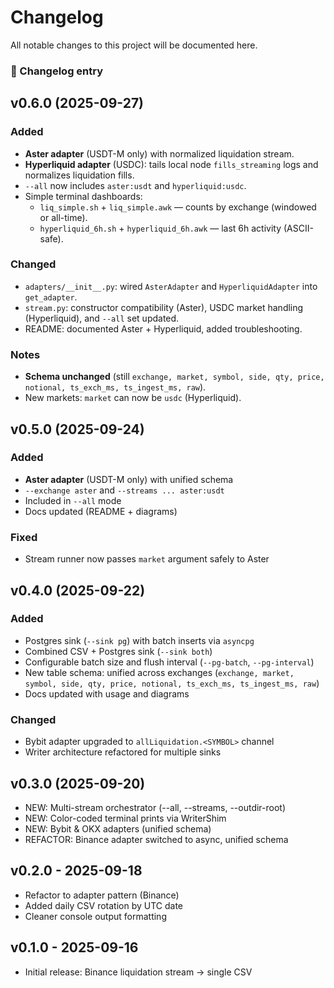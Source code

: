 # Changelog

All notable changes to this project will be documented here.

### 📌 Changelog entry

## v0.6.0 (2025-09-27)
### Added
- **Aster adapter** (USDT-M only) with normalized liquidation stream.
- **Hyperliquid adapter** (USDC): tails local node `fills_streaming` logs and normalizes liquidation fills.
- `--all` now includes `aster:usdt` and `hyperliquid:usdc`.
- Simple terminal dashboards:
  - `liq_simple.sh` + `liq_simple.awk` — counts by exchange (windowed or all-time).
  - `hyperliquid_6h.sh` + `hyperliquid_6h.awk` — last 6h activity (ASCII-safe).
### Changed
- `adapters/__init__.py`: wired `AsterAdapter` and `HyperliquidAdapter` into `get_adapter`.
- `stream.py`: constructor compatibility (Aster), USDC market handling (Hyperliquid), and `--all` set updated.
- README: documented Aster + Hyperliquid, added troubleshooting.
### Notes
- **Schema unchanged** (still `exchange, market, symbol, side, qty, price, notional, ts_exch_ms, ts_ingest_ms, raw`).
- New markets: `market` can now be `usdc` (Hyperliquid).

## v0.5.0 (2025-09-24)
### Added
- **Aster adapter** (USDT-M only) with unified schema
- `--exchange aster` and `--streams ... aster:usdt`
- Included in `--all` mode
- Docs updated (README + diagrams)

### Fixed
- Stream runner now passes `market` argument safely to Aster

## v0.4.0 (2025-09-22)
### Added
- Postgres sink (`--sink pg`) with batch inserts via `asyncpg`
- Combined CSV + Postgres sink (`--sink both`)
- Configurable batch size and flush interval (`--pg-batch`, `--pg-interval`)
- New table schema: unified across exchanges (`exchange, market, symbol, side, qty, price, notional, ts_exch_ms, ts_ingest_ms, raw`)
- Docs updated with usage and diagrams

### Changed
- Bybit adapter upgraded to `allLiquidation.<SYMBOL>` channel
- Writer architecture refactored for multiple sinks


## v0.3.0 (2025-09-20)
- NEW: Multi-stream orchestrator (--all, --streams, --outdir-root)
- NEW: Color-coded terminal prints via WriterShim
- NEW: Bybit & OKX adapters (unified schema)
- REFACTOR: Binance adapter switched to async, unified schema

## v0.2.0 - 2025-09-18
- Refactor to adapter pattern (Binance)
- Added daily CSV rotation by UTC date
- Cleaner console output formatting

## v0.1.0 - 2025-09-16
- Initial release: Binance liquidation stream → single CSV
